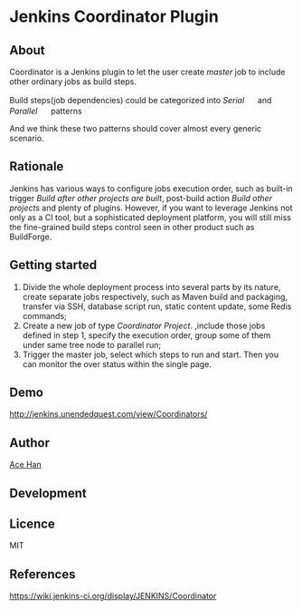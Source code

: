 # Jenkins Coordinator Plugin

## About
Coordinator is a Jenkins plugin to let the user create _master_ job to include other ordinary jobs as build steps.

Build steps(job dependencies) could be categorized into *Serial* <img src="https://raw.githubusercontent.com/jenkinsci/coordinator-plugin/master/src/main/webapp/images/coordinator-serial.ico" width="16"> and *Parallel* <img src="https://raw.githubusercontent.com/jenkinsci/coordinator-plugin/master/src/main/webapp/images/coordinator-parallel.ico" width="16"> patterns

And we think these two patterns should cover almost every generic scenario.

## Rationale

Jenkins has various ways to configure jobs execution order, such as built-in trigger _Build after other projects are built_, post-build action _Build other projects_ and plenty of plugins. However, if you want to leverage Jenkins not only as a CI tool, but a sophisticated deployment platform, you will still miss the fine-grained build steps control seen in other product such as BuildForge. 

## Getting started
1. Divide the whole deployment process into several parts by its nature, create separate jobs respectively, such as Maven build and packaging, transfer via SSH, database script run, static content update, some Redis commands;
1. Create a new job of type _Coordinator Project_. ,include those jobs defined in step 1, specify the execution order, group some of them under same tree node to parallel run; 
1. Trigger the master job, select which steps to run and start. Then you can monitor the over status within the single page.

## Demo
http://jenkins.unendedquest.com/view/Coordinators/

## Author
[Ace Han](https://github.com/ace-han)

## Development

## Licence
MIT

## References
https://wiki.jenkins-ci.org/display/JENKINS/Coordinator

